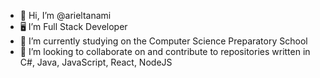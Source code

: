 - 👋 Hi, I’m @arieltanami
- 🖥️ I’m Full Stack Developer
- 🌱 I’m currently studying on the Computer Science Preparatory School
- 👀 I’m looking to collaborate on and contribute to repositories written in C#, Java, JavaScript, React, NodeJS

<!---
arieltanami/arieltanami is a ✨ special ✨ repository because its `README.md` (this file) appears on your GitHub profile.
You can click the Preview link to take a look at your changes.
--->
